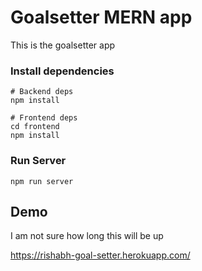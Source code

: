 # Goalsetter MERN app

This is the goalsetter app

### Install dependencies

```
# Backend deps
npm install

# Frontend deps
cd frontend
npm install
```

### Run Server

```
npm run server
```

## Demo

I am not sure how long this will be up

https://rishabh-goal-setter.herokuapp.com/
